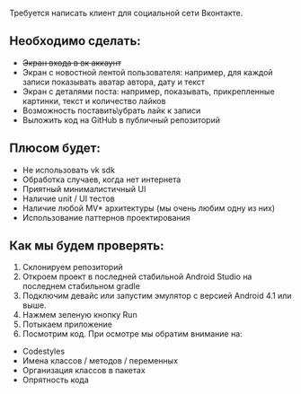 Требуется написать клиент для социальной сети Вконтакте. 

## Необходимо сделать:
* ~~Экран входа в вк аккаунт~~
* Экран с новостной лентой пользователя: например, для каждой записи показывать аватар автора, дату и текст
* Экран с деталями поста: например, показывать, прикрепленные картинки, текст и количество лайков
* Возможность поставить\убрать лайк к записи
* Выложить код на GitHub в публичный репозиторий

## Плюсом будет:
* Не использовать vk sdk
* Обработка случаев, когда нет интернета
* Приятный минималистичный UI
* Наличие unit / UI тестов
* Наличие любой MV* архитектуры (мы очень любим одну из них)
* Использование паттернов проектирования

## Как мы будем проверять:
1. Склонируем репозиторий
2. Откроем проект в последней стабильной Android Studio на последнем стабильном gradle
3. Подключим девайс или запустим эмулятор с версией Android 4.1 или выше.
4. Нажмем зеленую кнопку Run
5. Потыкаем приложение
6. Посмотрим код. При осмотре мы обратим внимание на:
* Codestyles
* Имена классов / методов / переменных
* Организация классов в пакетах
* Опрятность кода
